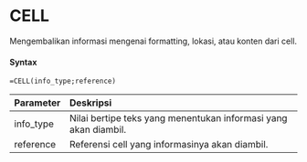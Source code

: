 # CELL

Mengembalikan informasi mengenai formatting, lokasi, atau konten dari cell.

#### Syntax

```text
=CELL(info_type;reference)
```

| Parameter | Deskripsi |
| :--- | :--- |
| info_type | Nilai bertipe teks yang menentukan informasi yang akan diambil. |
| reference | Referensi cell yang informasinya akan diambil. |